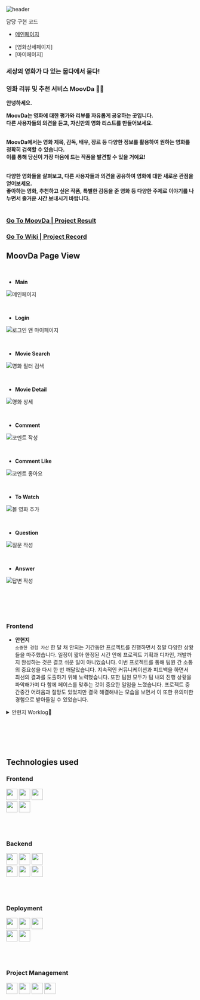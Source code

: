 ![header](https://capsule-render.vercel.app/api?type=soft&color=01123d&fontColor=ffffff&height=150&section=header&text=MoovDa&fontSize=60)


담당 구현 코드 <br>
- [메인페이지](https://github.com/hjthebunny/MoovDa/blob/main/client/src/app/page.tsx)
 * [영화상세페이지]
 * [마이페이지]


### 세상의 영화가 다 있는 뭅다에서 묻다! 
### 영화 리뷰 및 추천 서비스 MoovDa 🍿🍿

<b>안녕하세요. <br>

MoovDa는 영화에 대한 평가와 리뷰를 자유롭게 공유하는 곳입니다.  <br>다른 사용자들의 의견을 듣고, 자신만의 영화 리스트를 만들어보세요. <br><br>

MoovDa에서는 영화 제목, 감독, 배우, 장르 등 다양한 정보를 활용하여 원하는 
영화를 정확히 검색할 수 있습니다. <br> 이를 통해 당신이 가장 마음에 드는 작품을 발견할 수 있을 거예요!  <br> <br> 

다양한 영화들을 살펴보고, 다른 사용자들과 의견을 공유하여 영화에 대한 새로운 관점을 얻어보세요.  <br>
좋아하는 영화, 추천하고 싶은 작품, 특별한 감동을 준 영화 등 다양한 주제로 이야기를 나누면서 즐거운 시간 보내시기 바랍니다.</b> <br> <br> 

### [Go To MoovDa | Project Result](https://moovda.vercel.app/) 
### [Go To Wiki | Project Record](https://github.com/codestates-seb/seb44_main_020/wiki) <br>


## MoovDa Page View 

<br>

- <b>Main</b>

![메인페이지](https://github.com/codestates-seb/seb44_main_020/assets/64067205/4bf7259f-fbcd-4919-93f4-c3ff6895241e)

<br>

- <b>Login</b>

![로그인 앤 마이페이지](https://github.com/codestates-seb/seb44_main_020/assets/64067205/e12ee450-0601-4988-b086-3ad2f15fd1e8)

<br>



- <b>Movie Search</b>

![영화 필터 검색](https://github.com/codestates-seb/seb44_main_020/assets/64067205/f9a857d5-f3bb-4232-973d-08058432df4d)

<br>


- <b>Movie Detail</b>

![영화 상세](https://github.com/codestates-seb/seb44_main_020/assets/64067205/5e2a6cab-9b0c-4a0e-b8b8-acdb62529d7d)

<br>


- <b>Comment</b>

![코멘트 작성](https://github.com/codestates-seb/seb44_main_020/assets/64067205/98bd7004-4b82-4811-a884-371f96a86195)

<br>

- <b>Comment Like</b>

![코멘트 좋아요](https://github.com/codestates-seb/seb44_main_020/assets/64067205/8d6e7ae2-78d4-444f-bd99-676bbb952b19)

<br>


- <b>To Watch</b>

![볼 영화 추가](https://github.com/codestates-seb/seb44_main_020/assets/64067205/d5d12ed7-c3c9-4750-8be5-fecdc94ac7e7)

<br>


- <b>Question</b>

![질문 작성](https://github.com/codestates-seb/seb44_main_020/assets/64067205/3cd52e3e-1fe0-4a62-a5bf-64d481d2b40c)

<br>

- <b>Answer</b>

![답변 작성](https://github.com/codestates-seb/seb44_main_020/assets/64067205/ac6e4783-5138-42e9-bde5-02d2ebc615a0)

<br>


<br><br>



### Frontend 

- <b>안현지</b> <br>
`소중한 경험 자산`
한 달 채 안되는 기간동안 프로젝트를 진행하면서 정말 다양한 상황들을 마주했습니다. 일정이 짧아 한정된 시간 안에 프로젝트 기획과 디자인, 개발까지 완성하는 것은 결코 쉬운 일이 아니었습니다. 이번 프로젝트를 통해 팀원 간 소통의 중요성을 다시 한 번 깨달았습니다. 지속적인 커뮤니케이션과 피드백을 하면서 최선의 결과를 도출하기 위해 노력했습니다. 또한 팀원 모두가 팀 내의 진행 상황을 파악해가며 다 함께 페이스를 맞추는 것이 중요한 일임을 느꼈습니다. 프로젝트 중간중간 어려움과 절망도 있었지만 결국 해결해내는 모습을 보면서 이 또한 유의미한 경험으로 받아들일 수 있었습니다. 
<details>
<summary>안현지 Worklog📜</summary>

<br>

 <b>Position</b> : Frontend

 <b>Stack</b> : Typescript, ReactJS, NextJS, Redux Toolkit, Styled Components

 <b>Works</b> : 

1. 페이지 UI 구성 및 피그마 이용해 프로토타입 구현
    * 메인 페이지
    * 질문 리스트 페이지
    * 질문 상세 페이지 

2. MainPoster 컴포넌트
    * props를 전달하여 조건부 렌더링
      * default : 영화 포스터 + 제목
      * 본영화 섹션에서 사용될 때, 별점 노출
      * 볼영화 섹션에서 사용될 때, (마이페이지의 삭제 버튼을 누르면) 삭제 아이콘 노출
    * styled-components의 ThemeProvider 적용 
      *  컴포넌트의 크기를 유동적으로 조정하여 여러 페이지에서 재사용할 수 있도록 함
    * 볼영화 삭제 기능 구현

3. MainPage
    * 자동 재생되는 캐러셀 슬라이더 구현
      * react-slick 라이브러리 사용 (centermode 적용)
    * 영화 포스터 조회 기능 구현

4. MyPage
    * UI 디자인 재구성
    * 로그인한 본인의 마이페이지인 경우와 타 사용자의 프로필을 클릭하여 방문하는 경우를 구분하여 조건부 렌더링
       * 로그인한 사용자 본인의 페이지인 경우에만 볼 영화의 편집 버튼을 노출 <br>
         -> 클릭하면 메인 포스터 컴포넌트의 삭제 아이콘 노출
       * 로그인한 사용자 본인의 페이지인 경우에만 계정 관리 영역 노출
    * 볼 영화, 본 영화 리스트
        * react-slick 사용하여 캐러셀 슬라이더 구현 
        * 캐러셀 드래그 시 클릭 이벤트(영화 상세페이지로 이동) 실행되는 것 방지
    * 회원 정보 조회, 회원 삭제 기능 구현

5. MovieDetail Page
    * 영화 상세 정보 조회
    * UI 디자인 재구성
    * 코멘트
        * 모달 팝업
        * 별점 구현
        * 코멘트 CRUD
            * 코멘트 추가 시 본 영화 리스트 추가
            * 코멘트 삭제 시 본 영화 리스트 삭제
        * 리스트 페이지네이션 적용
        * 코멘트 좋아요 구현
            * 좋아요 아이콘 클릭 시 리렌더링 전 까지는 클라이언트 측에서 UI 임시 반영(좋아요 수 변경, 좋아요 상태에 따른 아이콘 색 변경)
    * 볼 영화 리스트 추가, 기능 구현
6. Footer
    * footer UI 수정
</details>
<br>

 
<br><br><br>

## Technologies used 

### Frontend

<img src="https://img.shields.io/badge/React-61DAFB?style=flat&logo=React&logoColor=white"  height="30"/> <img src="https://img.shields.io/badge/Next.js-000000?style=flat&logo=Next.js&logoColor=white"  height="30"/>
<img src="https://img.shields.io/badge/TypeScript-3178C6?style=flat&logo=TypeScript&logoColor=white"  height="30"/> <br>
<img src="https://img.shields.io/badge/StyledComponets-DB7093?style=flat&logo=styledcomponents&logoColor=white"  height="30"/>
<img src="https://img.shields.io/badge/ReduxToolkit-764ABC?style=flat&logo=redux&logoColor=white"  height="30"/>

<br><br>

### Backend
<img src="https://img.shields.io/badge/Spring%20Boot-339933?style=flat-square&logo=springboot&logoColor=white" height="30" /> <img src="https://img.shields.io/badge/Spring%20Data%20JPA-339933?style=flat-square&logo=spring&logoColor=white" height="30" />
<img src="https://img.shields.io/badge/Spring%20Security-339933?style=flat-square&logo=springsecurity&logoColor=white" height="30" /> <br>
<img src="https://img.shields.io/badge/JWT-000000?style=flat-square&logo=jsonwebtokens&logoColor=white" height="30" />
<img src="https://img.shields.io/badge/OAuth2.0-2C2255?style=flat-square&logo=google&logoColor=white" height="30" />
<img src="https://img.shields.io/badge/Querydsl-00BFFF?style=flat-square&logo=qualcomm&logoColor=white" height="30" />




<br><br>

### Deployment
<img src="https://img.shields.io/badge/AWS-232F3E?style=flat-square&logo=amazonaws&logoColor=white" height="30" /> <img src="https://img.shields.io/badge/EC2-FF9900?style=flat-square&logo=amazonec2&logoColor=white" height="30" /> 
<img src="https://img.shields.io/badge/Vercel-000000?style=flat-square&logo=vercel&logoColor=white" height="30" />  <br>
<img src="https://img.shields.io/badge/RDS-527FFF?style=flat-square&logo=amazonrds&logoColor=white" height="30" />
<img src="https://img.shields.io/badge/MySQL-4479A1?style=flat-square&logo=mysql&logoColor=white" height="30" />



<br><br>

### Project Management
<img src="https://img.shields.io/badge/GitHub-181717?style=flat-square&logo=github&logoColor=white" height="30" /> <img src="https://img.shields.io/badge/Discord-5865F2?style=flat-square&logo=discord&logoColor=white" height="30" /> 
<img src="https://img.shields.io/badge/Notion-000000?style=flat-square&logo=notion&logoColor=white" height="30" />
<img src="https://img.shields.io/badge/Zoom-2D8CFF?style=flat-square&logo=zoom&logoColor=white" height="30" />



